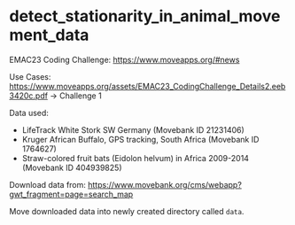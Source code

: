 # detect_stationarity_in_animal_movement_data

EMAC23 Coding Challenge: https://www.moveapps.org/#news

Use Cases: https://www.moveapps.org/assets/EMAC23_CodingChallenge_Details2.eeb3420c.pdf -> Challenge 1

Data used:
- LifeTrack White Stork SW Germany (Movebank ID 21231406)
- Kruger African Buffalo, GPS tracking, South Africa (Movebank ID 1764627)
- Straw-colored fruit bats (Eidolon helvum) in Africa 2009-2014 (Movebank ID 404939825)

Download data from: https://www.movebank.org/cms/webapp?gwt_fragment=page=search_map

Move downloaded data into newly created directory called `data`.
